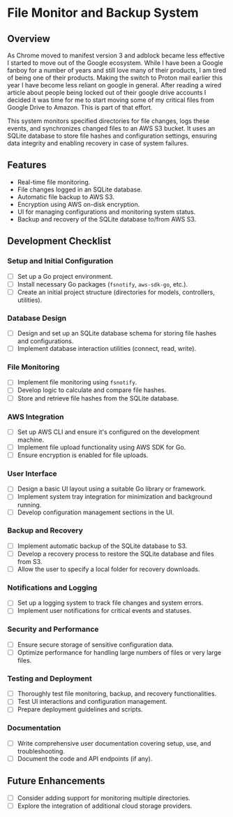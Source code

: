 # File Monitor and Backup System

## Overview

As Chrome moved to manifest version 3 and adblock became less effective I started to move out of the Google ecosystem. While I have been a Google fanboy for a number of years and still love many of their products, I am tired of being one of their products. Making the switch to Proton mail earlier this year I have become less reliant on google in general. After reading a wired article about people being locked out of their google drive accounts I decided it was time for me to start moving some of my critical files from Google Drive to Amazon. This is part of that effort.

This system monitors specified directories for file changes, logs these events, and synchronizes changed files to an AWS S3 bucket. It uses an SQLite database to store file hashes and configuration settings, ensuring data integrity and enabling recovery in case of system failures.

## Features

- Real-time file monitoring.
- File changes logged in an SQLite database.
- Automatic file backup to AWS S3.
- Encryption using AWS on-disk encryption.
- UI for managing configurations and monitoring system status.
- Backup and recovery of the SQLite database to/from AWS S3.

## Development Checklist

### Setup and Initial Configuration

- [ ] Set up a Go project environment.
- [ ] Install necessary Go packages (`fsnotify`, `aws-sdk-go`, etc.).
- [ ] Create an initial project structure (directories for models, controllers, utilities).

### Database Design

- [ ] Design and set up an SQLite database schema for storing file hashes and configurations.
- [ ] Implement database interaction utilities (connect, read, write).

### File Monitoring

- [ ] Implement file monitoring using `fsnotify`.
- [ ] Develop logic to calculate and compare file hashes.
- [ ] Store and retrieve file hashes from the SQLite database.

### AWS Integration

- [ ] Set up AWS CLI and ensure it's configured on the development machine.
- [ ] Implement file upload functionality using AWS SDK for Go.
- [ ] Ensure encryption is enabled for file uploads.

### User Interface

- [ ] Design a basic UI layout using a suitable Go library or framework.
- [ ] Implement system tray integration for minimization and background running.
- [ ] Develop configuration management sections in the UI.

### Backup and Recovery

- [ ] Implement automatic backup of the SQLite database to S3.
- [ ] Develop a recovery process to restore the SQLite database and files from S3.
- [ ] Allow the user to specify a local folder for recovery downloads.

### Notifications and Logging

- [ ] Set up a logging system to track file changes and system errors.
- [ ] Implement user notifications for critical events and statuses.

### Security and Performance

- [ ] Ensure secure storage of sensitive configuration data.
- [ ] Optimize performance for handling large numbers of files or very large files.

### Testing and Deployment

- [ ] Thoroughly test file monitoring, backup, and recovery functionalities.
- [ ] Test UI interactions and configuration management.
- [ ] Prepare deployment guidelines and scripts.

### Documentation

- [ ] Write comprehensive user documentation covering setup, use, and troubleshooting.
- [ ] Document the code and API endpoints (if any).

## Future Enhancements

- [ ] Consider adding support for monitoring multiple directories.
- [ ] Explore the integration of additional cloud storage providers.
